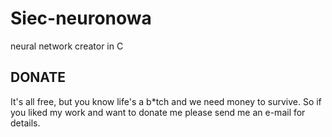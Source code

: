 # Siec-neuronowa
neural network creator in C

## DONATE
It's all free, but you know life's a b*tch and we need money to survive. So if you liked my work and want to donate me please send me an e-mail for details.
